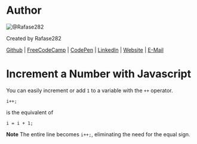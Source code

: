 # Author
![@Rafase282](https://avatars0.githubusercontent.com/Rafase282?&s=128)

Created by Rafase282

[Github](https://github.com/Rafase282) | [FreeCodeCamp](http://www.freecodecamp.com/rafase282) | [CodePen](http://codepen.io/Rafase282/) | [LinkedIn](https://www.linkedin.com/in/rafase282) | [Website](https://rafase282.github.io/) | [E-Mail](mailto:rafase282@gmail.com)

# Increment a Number with Javascript
You can easily increment or add `1` to a variable with the `++` operator.

`i++;`

is the equivalent of

`i = i + 1;`

**Note** The entire line becomes `i++;`, eliminating the need for the equal sign.
